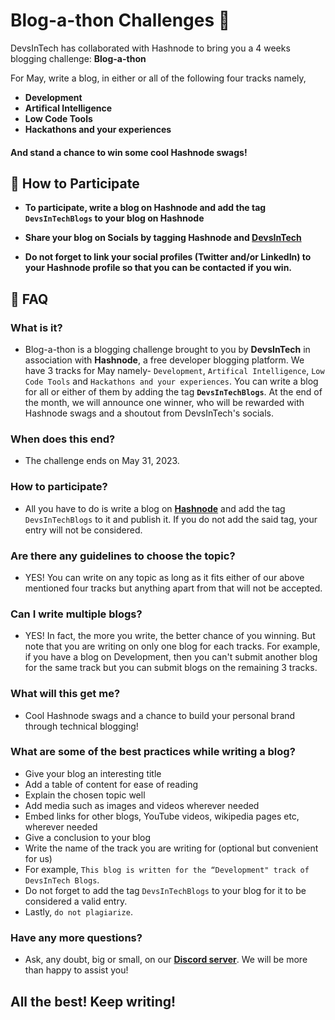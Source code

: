 # Blog-a-thon Challenges 📝

DevsInTech has collaborated with Hashnode to bring you a 4 weeks blogging challenge: **Blog-a-thon**

For May, write a blog, in either or all of the following four tracks namely, 

- **Development**
- **Artifical Intelligence**
- **Low Code Tools**
- **Hackathons and your experiences**

#### And stand a chance to win some cool Hashnode swags!

<!-- <div align="center">
<img src="https://user-images.githubusercontent.com/110938199/215875154-555eda38-aae4-4a4d-ba5c-efec44f10626.png" alt="hashnode cocode poster">
</div> -->

## 🤔 How to Participate
- **To participate, write a blog on Hashnode and add the tag `DevsInTechBlogs` to your blog on Hashnode**

- **Share your blog on Socials by tagging Hashnode and [DevsInTech](https://twitter.com/devs_in_tech)**

- **Do not forget to link your social profiles (Twitter and/or LinkedIn) to your Hashnode profile so that you can be contacted if you win.**

## 🙋 FAQ

### What is it?

- Blog-a-thon is a blogging challenge brought to you by **DevsInTech** in association with **Hashnode**, a free developer blogging platform. We have 3 tracks for May namely- `Development`, `Artifical Intelligence`, `Low Code Tools` and `Hackathons and your experiences`. You can write a blog for all or either of them by adding the tag  **`DevsInTechBlogs`**. At the end of the month, we will announce one winner, who will be rewarded with Hashnode swags and a shoutout from DevsInTech's socials.

### When does this end?

- The challenge ends on May 31, 2023.

### How to participate?

- All you have to do is write a blog on [**Hashnode**](https://hashnode.com/) and add the tag `DevsInTechBlogs` to it and publish it. If you do not add the said tag, your entry will not be considered.

### Are there any guidelines to choose the topic?

- YES! You can write on any topic as long as it fits either of our above mentioned four tracks but anything apart from that will not be accepted.

### Can I write multiple blogs?

- YES! In fact, the more you write, the better chance of you winning. But note that you are writing on only one blog for each tracks. For example, if you have a blog on Development, then you can't submit another blog for the same track but you can submit blogs on the remaining 3 tracks. 

### What will this get me?

- Cool Hashnode swags and a chance to build your personal brand through technical blogging!

### What are some of the best practices while writing a blog?

- Give your blog an interesting title
- Add a table of content for ease of reading
- Explain the chosen topic well
- Add media such as images and videos wherever needed
- Embed links for other blogs, YouTube videos, wikipedia pages etc, wherever needed
- Give a conclusion to your blog
- Write the name of the track you are writing for (optional but convenient for us)
- For example, `This blog is written for the “Development" track of DevsInTech Blogs`.
- Do not forget to add the tag `DevsInTechBlogs` to your blog for it to be considered a valid entry.
- Lastly, `do not plagiarize`.

### Have any more questions?

- Ask, any doubt, big or small, on our [**Discord server**](https://discord.gg/g7FmxB9uZp). We will be more than happy to assist you!


## All the best! Keep writing!
